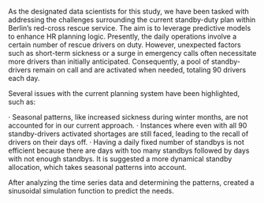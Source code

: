 As the designated data scientists for this study, we have been tasked with addressing the challenges surrounding the current standby-duty plan within Berlin’s red-cross rescue service. The aim is to leverage predictive models to enhance HR planning logic. Presently, the daily operations involve a certain number of rescue drivers on duty. However, unexpected factors such as short-term sickness or a surge in emergency calls often necessitate more drivers than initially anticipated. Consequently, a pool of standby-drivers remain on call and are activated when needed, totaling 90 drivers each day.

Several issues with the current planning system have been highlighted, such as:

· Seasonal patterns, like increased sickness during winter months, are not accounted for in our current approach.
· Instances where even with all 90 standby-drivers activated shortages are still faced, leading to the recall of drivers on their days off.
· Having a daily fixed number of standbys is not efficient because there are days with too many standbys followed by days with not enough standbys. It is suggested a more dynamical standby allocation, which takes seasonal patterns into account.

After analyzing the time series data and determining the patterns, created a sinusoidal simulation function to predict the needs.
